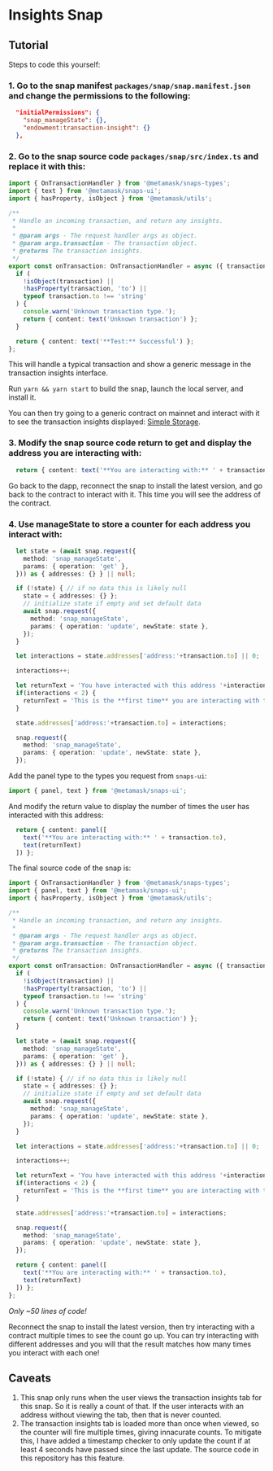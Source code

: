# Insights Snap

## Tutorial

Steps to code this yourself: 

### 1. Go to the snap manifest `packages/snap/snap.manifest.json` and change the permissions to the following:  

```JSON
  "initialPermissions": {
    "snap_manageState": {}, 
    "endowment:transaction-insight": {}
  },
```

### 2. Go to the snap source code `packages/snap/src/index.ts` and replace it with this: 

```TypeScript
import { OnTransactionHandler } from '@metamask/snaps-types';
import { text } from '@metamask/snaps-ui';
import { hasProperty, isObject } from '@metamask/utils';

/**
 * Handle an incoming transaction, and return any insights.
 *
 * @param args - The request handler args as object.
 * @param args.transaction - The transaction object.
 * @returns The transaction insights.
 */
export const onTransaction: OnTransactionHandler = async ({ transaction }) => {
  if (
    !isObject(transaction) ||
    !hasProperty(transaction, 'to') ||
    typeof transaction.to !== 'string'
  ) {
    console.warn('Unknown transaction type.');
    return { content: text('Unknown transaction') };
  }

  return { content: text('**Test:** Successful') };
};
```

This will handle a typical transaction and show a generic message in the transaction insights interface. 

Run `yarn && yarn start` to build the snap, launch the local server, and install it. 

You can then try going to a generic contract on mainnet and interact with it to see the transaction insights displayed: [Simple Storage](https://etherscan.io/address/0x48b4cb193b587c6f2dab1a9123a7bd5e7d490ced#writeContract). 

### 3. Modify the snap source code return to get and display the address you are interacting with:

```Typescript
  return { content: text('**You are interacting with:** ' + transaction.to) };
```

Go back to the dapp, reconnect the snap to install the latest version, and go back to the contract to interact with it. This time you will see the address of the contract. 

### 4. Use manageState to store a counter for each address you interact with: 

```TypeScript
  let state = (await snap.request({
    method: 'snap_manageState',
    params: { operation: 'get' },
  })) as { addresses: {} } || null; 

  if (!state) { // if no data this is likely null 
    state = { addresses: {} };
    // initialize state if empty and set default data
    await snap.request({
      method: 'snap_manageState',
      params: { operation: 'update', newState: state },
    });
  }

  let interactions = state.addresses['address:'+transaction.to] || 0; 

  interactions++; 

  let returnText = 'You have interacted with this address '+interactions+' times.'; 
  if(interactions < 2) { 
    returnText = 'This is the **first time** you are interacting with this address.'; 
  }

  state.addresses['address:'+transaction.to] = interactions; 

  snap.request({
    method: 'snap_manageState',
    params: { operation: 'update', newState: state },
  });
```

Add the panel type to the types you request from `snaps-ui`: 

```TypeScript
import { panel, text } from '@metamask/snaps-ui';
```

And modify the return value to display the number of times the user has interacted with this address: 

```TypeScript
  return { content: panel([
    text('**You are interacting with:** ' + transaction.to),
    text(returnText)
  ]) };
```

The final source code of the snap is: 

```TypeScript
import { OnTransactionHandler } from '@metamask/snaps-types';
import { panel, text } from '@metamask/snaps-ui';
import { hasProperty, isObject } from '@metamask/utils';

/**
 * Handle an incoming transaction, and return any insights.
 *
 * @param args - The request handler args as object.
 * @param args.transaction - The transaction object.
 * @returns The transaction insights.
 */
export const onTransaction: OnTransactionHandler = async ({ transaction }) => {
  if (
    !isObject(transaction) ||
    !hasProperty(transaction, 'to') ||
    typeof transaction.to !== 'string'
  ) {
    console.warn('Unknown transaction type.');
    return { content: text('Unknown transaction') };
  }

  let state = (await snap.request({
    method: 'snap_manageState',
    params: { operation: 'get' },
  })) as { addresses: {} } || null; 

  if (!state) { // if no data this is likely null 
    state = { addresses: {} };
    // initialize state if empty and set default data
    await snap.request({
      method: 'snap_manageState',
      params: { operation: 'update', newState: state },
    });
  }

  let interactions = state.addresses['address:'+transaction.to] || 0; 

  interactions++; 

  let returnText = 'You have interacted with this address '+interactions+' times.'; 
  if(interactions < 2) { 
    returnText = 'This is the **first time** you are interacting with this address.'; 
  }

  state.addresses['address:'+transaction.to] = interactions; 

  snap.request({
    method: 'snap_manageState',
    params: { operation: 'update', newState: state },
  });

  return { content: panel([
    text('**You are interacting with:** ' + transaction.to),
    text(returnText)
  ]) };
};
```

_Only ~50 lines of code!_

Reconnect the snap to install the latest version, then try interacting with a contract multiple times to see the count go up. You can try interacting with different addresses and you will that the result matches how many times you interact with each one!

## Caveats

1. This snap only runs when the user views the transaction insights tab for this snap. So it is really a count of that. If the user interacts with an address without viewing the tab, then that is never counted. 
2. The transaction insights tab is loaded more than once when viewed, so the counter will fire multiple times, giving innacurate counts. To mitigate this, I have added a timestamp checker to only update the count if at least 4 seconds have passed since the last update. The source code in this repository has this feature. 